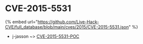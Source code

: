 # CVE-2015-5531
{% embed url="https://github.com/Live-Hack-CVE/full_database/blob/main/cves/2015/CVE-2015-5531.json" %}

* j-jasson ~> [CVE-2015-5531-POC](https://www.alice-snow.ru/2015/database/cve-2015-5531/cve-2015-5531-poc-j-jasson)